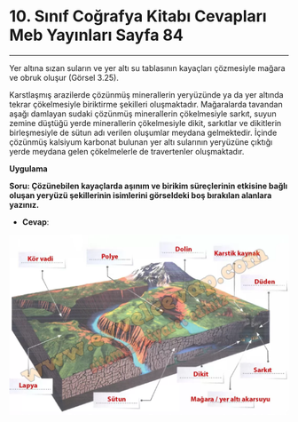 # 10. Sınıf Coğrafya Kitabı Cevapları Meb Yayınları Sayfa 84

---

Yer altına sızan suların ve yer altı su tablasının kayaçları çözmesiyle mağara ve obruk oluşur (Görsel 3.25).

Karstlaşmış arazilerde çözünmüş minerallerin yeryüzünde ya da yer altında tekrar çökelmesiyle biriktirme şekilleri oluşmaktadır. Mağaralarda tavandan aşağı damlayan sudaki çözünmüş minerallerin çökelmesiyle sarkıt, suyun zemine düştüğü yerde minerallerin çökelmesiyle dikit, sarkıtlar ve dikitlerin birleşmesiyle de sütun adı verilen oluşumlar meydana gelmektedir. İçinde çözünmüş kalsiyum karbonat bulunan yer altı sularının yeryüzüne çıktığı yerde meydana gelen çökelmelerle de travertenler oluşmaktadır.

**Uygulama**

**Soru: Çözünebilen kayaçlarda aşınım ve birikim süreçlerinin etkisine bağlı oluşan yeryüzü şekillerinin isimlerini görseldeki boş bırakılan alanlara yazınız.**

-   **Cevap**:

![Image 1](./image_1.webp)